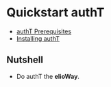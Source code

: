 # Quickstart authT
- [authT Prerequisites](/spine/authT/prerequisites.html)
- [Installing authT](/spine/authT/installing.html)
## Nutshell
- Do authT the **elioWay**.
